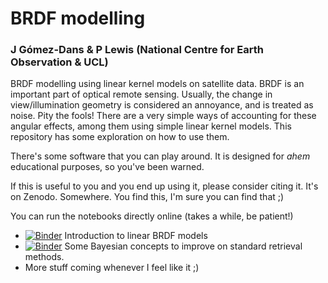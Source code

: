 # BRDF modelling
### J Gómez-Dans & P Lewis (National Centre for Earth Observation & UCL)


BRDF modelling using linear kernel models on satellite data. BRDF is an important part of optical remote sensing. Usually, the change in view/illumination geometry is considered an annoyance, and is treated as noise. Pity the fools! There are a very simple ways of accounting for these angular effects, among them using simple linear kernel models. This repository has some exploration on how to use them.

There's some software that you can play around. It is designed for *ahem* educational purposes, so you've been warned. 

If this is useful to you and you end up using it, please consider citing it. It's on Zenodo. Somewhere. You find this, I'm sure you can find that ;)

You can run the notebooks directly online (takes a while, be patient!)


* [![Binder](https://mybinder.org/badge_logo.svg)](https://mybinder.org/v2/gh/jgomezdans/BRDF_modelling/master?urlpath=lab/tree/01-FunWithBRDF.ipynb) Introduction to linear BRDF models
* [![Binder](https://mybinder.org/badge_logo.svg)](https://mybinder.org/v2/gh/jgomezdans/BRDF_modelling/master?urlpath=lab/tree/02-BayesianBRDF.ipynb) Some Bayesian concepts to improve on standard retrieval methods.
* More stuff coming whenever I feel like it ;)
